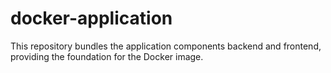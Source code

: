 # docker-application
This repository bundles the application components backend and frontend, providing the foundation for the Docker image.
